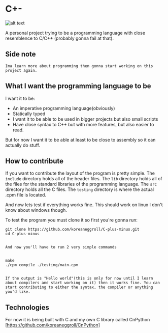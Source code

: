 # C+-

  ![alt text](https://github.com/koreaneggroll/C-plus-minus/blob/main/logo.jpeg?raw=true)

A personal project trying to be a programming language with close resemblence to C/C++ (probably gonna fail at that).

## Side note
    Ima learn more about programming then gonna start working on this project again.

## What I want the programming language to  be
 I want it to be:

 * An imperative programming language(obviously)
 * Statically typed
 * I want it to be able to be used in bigger projects but also small scripts
 * Have close syntax to C++ but with more features, but also easier to read.


  But for now I want it to be able at least to be close to assembly so it can actually do stuff.


## How to contribute
 If you want to contribute the layout of the program is pretty simple.
 The `include` directory holds all of the header files.
 The `lib` directory holds all of the files for the standard libraries of the programming language.
 The `src` directory holds all the C files.
 The `testing` directory is where the actual .cpm file is located.

 And now lets test if everything works fine. This should work on linux I don't know about windows though.

 To test the program you must clone it so first you're gonna run:


    git clone https://github.com/koreaneggroll/C-plus-minus.git
    cd C-plus-minus


    And now you'll have to run 2 very simple commands


    make
    ./cpm compile ./testing/main.cpm


    If the output is "Hello world"(this is only for now until I learn about compilers and start working on it) then it works fine. You can start contributing to either the syntax, the compiler or anything you'd like.


## Technologies
 For now it is being built with C and my own C library called CnPython [https://github.com/koreaneggroll/CnPython]
